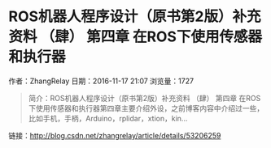 # ROS机器人程序设计（原书第2版）补充资料 （肆） 第四章 在ROS下使用传感器和执行器
作者：ZhangRelay
日期：2016-11-17 21:07
浏览量：1727
> 简介：ROS机器人程序设计（原书第2版）补充资料 （肆） 第四章 在ROS下使用传感器和执行器第四章主要介绍外设，之前博客内容中介绍过一些，比如手机，手柄，Arduino，rplidar，xtion，kin...

 链接：http://blog.csdn.net/zhangrelay/article/details/53206259
